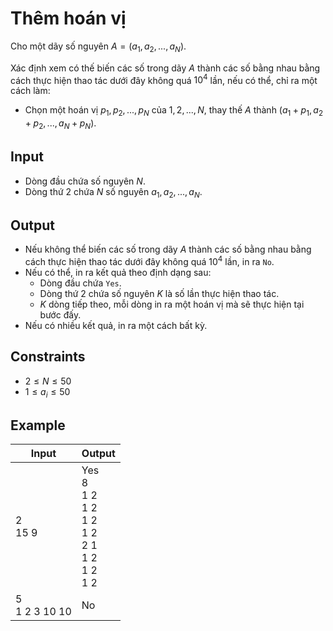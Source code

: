 # Thêm hoán vị

Cho một dãy số nguyên $A=(a_1,a_2,...,a_N)$.

Xác định xem có thế biến các số trong dãy $A$ thành các số bằng nhau bằng cách thực hiện thao tác dưới đây không quá $10^4$ lần, nếu có thể, chỉ ra một cách làm:

- Chọn một hoán vị $p_1,p_2,...,p_N$ của $1,2,...,N$, thay thế $A$ thành $(a_1+p_1,a_2+p_2,...,a_N+p_N)$.

## Input

- Dòng đầu chứa số nguyên $N$.
- Dòng thứ 2 chứa $N$ số nguyên $a_1,a_2,...,a_N$.


## Output

- Nếu không thể biến các số trong dãy $A$ thành các số bằng nhau bằng cách thực hiện thao tác dưới đây không quá $10^4$ lần, in ra `No`.
- Nếu có thể, in ra kết quả theo định dạng sau:
    - Dòng đầu chứa `Yes`.
    - Dòng thứ 2 chứa số nguyên $K$ là số lần thực hiện thao tác.
    - $K$ dòng tiếp theo, mỗi dòng in ra một hoán vị mà sẽ thực hiện tại bước đấy.
- Nếu có nhiều kết quả, in ra một cách bất kỳ.

## Constraints

- $2\le N\le 50$
- $1\le a_i\le 50$

## Example

| Input              | Output                                                              |
| ------------------ | ------------------------------------------------------------------- |
| 2 <br> 15 9        | Yes <br> 8 <br>1 2<br>1 2<br>1 2<br>1 2<br>2 1<br>1 2<br>1 2<br>1 2 |
| 5 <br> 1 2 3 10 10 | No                                                                  |